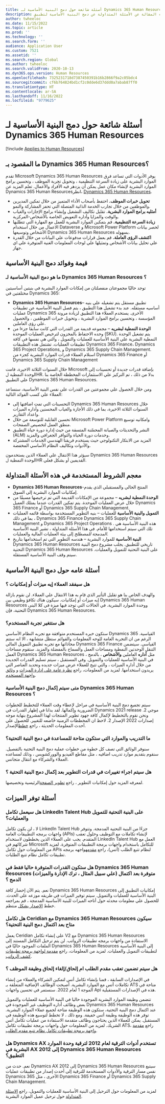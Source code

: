```yaml
---
title: أسئلة شائعة حول دمج البنية الأساسية لـ Dynamics 365 Human Resources
description: تجيب هذه المقالة عن الأسئلة المتداولة عن دمج البنية الأساسية لتطبيق Microsoft Dynamics 365 Human Resources وتطبيقات التمويل والعمليات.
author: twheeloc
ms.date: 11/15/2022
ms.topic: article
ms.prod: ''
ms.technology: ''
ms.search.form: ''
audience: Application User
ms.custom: 7521
ms.assetid: ''
ms.search.region: Global
ms.author: twheeloc
ms.search.validFrom: 2020-10-13
ms.dyn365.ops.version: Human Resources
ms.openlocfilehash: 7325231718d7387450391b16b2866f9a2c05bdc4
ms.sourcegitcommit: cf6b764824bd1cf2c0dde6d37ddd0a7abab87ff0
ms.translationtype: HT
ms.contentlocale: ar-SA
ms.lasthandoff: 11/16/2022
ms.locfileid: "9779625"
---
```

# <a name="dynamics-365-human-resources-infrastructure-merge-faq"></a>أسئلة شائعة حول دمج البنية الأساسية لـ Dynamics 365 Human Resources

[!include [Applies to Human Resources](../includes/applies-to-hr.md)]

## <a name="what-is-dynamics-365-human-resources"></a>ما المقصود بـ Dynamics 365 Human Resources؟

تقدم Microsoft Dynamics 365 Human Resources يوفر الأدوات التي تساعد فرق الموارد البشرية على زيادة السرعة التنظيمية ، وتحويل تجربة الموظف ، وتحسين برامج الموارد البشرية لإنشاء مكان عمل يمكن أن يزدهر فيه الأفراد والأعمال. تعلم المزيد عن Dynamics 365 Human Resourcesانظر، [Dynamics 365 Human Resources](https://dynamics.microsoft.com/human-resources/overview/).

- **تحويل خبرات الموظف.** احتفظ بأصحاب الأداء المتميز من خلال تمكين المديرين والموظفين من خلال تجارب الخدمة الذاتية المتصلة التي تحفز المشاركة والنمو.
- **أمثليه برامج الموارد البشرية.** تقليل تكاليف التشغيل وإنشاء برامج الإجازات والغياب والوقت والمزايا وأداره التعويض الخاصة بالأشخاص-المركزية.
- **زيادة السرعة التنظيمية.** قم بتمكين الموارد البشرية للعمل مع المهارة التي تتطلبها الاعمال من خلال استخدام Dataverse و Microsoft Power Platform لحصر بيانات الأشخاص وتوسيعها Dynamics 365 Human Resources بسهوله.
- **اكتشف الرؤى العاملة.** قم بعمل قرارات مدفوعات علي البيانات من خلال القدرة علي تحليل بيانات الأشخاص وتمثيلها علي لوحات المعلومات الغنية المتوفرة علي اي جهاز.

## <a name="value-and-benefits-of-the-infrastructure-merge"></a>قيمة وفوائد دمج البنية الأساسية

### <a name="what-is-the-dynamics-365-human-resources-infrastructure-merge"></a>ما هو دمج البنية الأساسية لـ Dynamics 365 Human Resources ؟

توجد حاليًا مجموعتان منفصلتان من إمكانات الموارد البشرية في بنيتين أساسيتين مختلفتين في Dynamics 365:

- **Dynamics 365 Human Resources**– تطبيق مستقل يتم تشغيله علي بنيه أساسيه مستقله. عند بدء تشغيل هذا التطبيق ، يتم فصل البنية الأساسية عن تطبيقات عمليات Dynamics 365 الأخرى. يستخدم العملاء هذا التطبيق لزيادة مرونة المؤسسة ، وتحسين برامج الموارد البشرية ، وتحويل خبرات الموظفين ، والحصول علي رؤى العاملين.
- **الوحدة النمطية لبشريه** – مجموعه قديمة من القدرات التي كانت سابقا جزءا من وحده الاحتفاظ بالمخزون لترخيص العمليات الموحدة (SKU). يتم تشغيل الوحدة النمطية البشرية علي البنية الأساسية للعمليات والتمويل ، والتي هي نفسها في كافة تطبيقات العمليات. تشتمل هذه التطبيقات Dynamics 365 Finance، Dynamics 365 Project Operations, و Dynamics 365 Supply Chain Management. استلام العملاء قدرات الموارد البشرية كجزء من Dynamics 365 Finance أو Dynamics 365 Supply Chain Management

خلال السنوات الثلاثة الاخيرة، قامت Microsoft بإضافة قدرات جديدة أو تحسينات إلى الوحدة النمطية لHR. بدلا من ذلك ، تم التركيز علي الاستثمارات المخططة الخاصة بنا علي التطبيق Dynamics 365 Human Resources.

ومن خلال الحصول علي مجموعتين من القدرات علي نفس البنية الأساسية، سنساعد العملاء علي كسب الفوائد التالية:

- التحسينات التي تمت اضافتها إلى Dynamics 365 Human Resources خلال السنوات الثلاثة الاخيرة، بما في ذلك الأجازة والغياب المحسنين وأداره الميزات واعداد التقارير.
- تحسين القابلية للتوسعة من خلال Microsoft Power Platform وامكانيه توسيع منطق العمل لتخصيص الصفحات.
- النشر والتحديثات والصيانة المحسّنة المتسقة من حيث إدارة دورة حياة التطبيق (ALM) وخدمات دورة الحياة والتوافر الجغرافي والمزيد.
- المزيد من الابتكار التكنولوجي حيث يستخدم فريقنا الهندسي الخدمات المشتركة والأدوات وتكاليف النظام الأساسي المخفضة.

سيؤثر هذا الانتقال علي العملاء الذين يستخدمون Dynamics 365 Human Resources الوحدة النمطية لHR القديمين أو بشكل فعلي.

## <a name="glossary-of-terms-used-in-this-faq"></a>معجم الشروط المستخدمة في هذه الأسئلة المتداولة

- **Dynamics 365 Human Resources**-المنتج الحالي والمستقبلي الذي يقدم إمكانيات الموارد البشرية إلى السوق.
- **الوحدة النمطية لبشريه** – مجموعة من الإمكانات القديمة التي تم ترخيصها مسبقًا من خلال عرض العمليات الموحدة. يتم تمكين القدرات عندما يمتلك العميل Dynamics 365 Finance أو Dynamics 365 Supply Chain Management.
- **التمويل والبنية الأساسية** للعمليات – بنيه التطوير المستخدمة بواسطة قائمه العمليات ، بما في ذلك Dynamics 365 Finance Dynamics 365 Supply Chain Management و Dynamics 365 Project Operations . هذه البنية الأساسية هي تلك التي سيتم استخدامها للأمام. في هذا الأسئلة المتداولة ، تشير البنية الأساسية *المدمجة للمصطلح* إلى بيئة العمليات المالية والعمليات.
- **البنية الأساسية** للموارد البشرية – هندسه التطوير التي تم استخدامها بتاريخ Dynamics 365 Human Resources تاريخي للتطبيق. يجلب مشروع دمج البنية التحتية Dynamics 365 Human Resources على البنية التحتية للتمويل والعمليات. سيتم وقف البنية الأساسية المستقلة.

## <a name="general-questions-about-the-infrastructure-merge"></a>أسئلة عامه حول دمج البنية الأساسية

### <a name="will-customers-lose-any-features-or-capabilities"></a>هل سيفقد العملاء إيه ميزات أو إمكانيات ؟

والهدف الخاص بنا هو تقليل التأثير الذي قام به هذا الانتقال علي العملاء. لن نقوم بازالة إيه ميزات أو إمكانيات. سيكون هناك تكافؤ وظيفي بين Dynamics 365 Human Resources ووحدة الموارد البشرية. في الحالات التي توجد فيها ميزة في كلا البنى التحتية، فإن Dynamics 365 Human Resources.

### <a name="will-the-user-experience-change"></a>هل ستتغير تجربة المستخدم؟

ستكون خبره المستخدم متوافقة مع تجربه النظام الأساسي Dynamics 365 القياسية. الرغم من ان التجربة العامة للوحه المعلومات والقوائم ستظل متشابهة ، الا انه ستتم محاذاتها مع تجربه تطبيق التمويل المالي Dynamics 365 Finance القياسي. سيتضمن التنقل الوحدتين النمطية ومساحات العمل والسماح بالمفضلة والمزيد. ستقوم مساحات العمل Dynamics 365 Human Resources ، مثل **أداره** العاملين **والأشخاص** ، بالدمج في البنية الأساسية للعمليات والتمويل. وفي المستقبل ، سيتم تسليم القدرات الجديدة من خلال أداره الميزات ، والتي تتيح للعملاء عرض ميزات جديده وتحديد العناصر التي يريدون استخدامها. لمزيد من المعلومات، راجع [نظرة عامة على إدارة الميزات](../fin-ops-core/fin-ops/get-started/feature-management/feature-management-overview.md) و [وثائق واجهة المستخدم](../fin-ops-core/fin-ops/get-started/user-interface-elements.md?toc=/dynamics365/human-resources/toc.json).

### <a name="when-will-the-dynamics-365-human-resources-infrastructure-merge-be-completed"></a>متى سيتم إكمال دمج البنية الأساسية Dynamics 365 Human Resources ؟

سيتم تجميع دمج البنية الأساسية في مراحل لإعطاء وقت العملاء للتخطيط للخطوات الضرورية وإكمالها. لقد بدانا في إظهار القدرات في Dynamics 2021 release موجي 2. ونحن نقوم بالتخطيط لإكمال كافة جهود تطوير المنتجات لهذا المشروع بنهاية موجه إصدارات 2022 الإصدار 2. لاحظ ان المخططات الزمنية خاضعه للتغيير. للحصول علي أحدث المعلومات الحديثة ، راجع [خطط](/dynamics365-release-plan/2021wave2/finance-operations/dynamics365-finance)الإصدار.

### <a name="what-training-and-resources-will-be-available-to-help-with-the-infrastructure-merge"></a>ما التدريب والموارد التي ستكون متاحة للمساعدة في دمج البنية التحتية؟

سنوفر الوثائق التي تصف كل خطوة من خطوات عملية دمج البنية التحتية بالتفصيل. سنقوم بتقديم موارد تدريب اضافيه ، مثل مقاطع الفيديو والووركشوبس ، وذلك لمساعده العملاء والشركاء مع انتقال متجانس.

### <a name="will-there-be-changes-in-development-capabilities-after-the-infrastructure-merge-is-completed"></a>هل سيتم اجراء تغييرات في قدرات التطوير بعد إكمال دمج البنية التحتية ؟

لمعرفه المزيد حول إمكانيات التطوير ، راجع [تطوير الصفحة](../fin-ops-core/dev-itpro/dev-tools/developer-home-page.md)الرئيسية وتخصيصها.

## <a name="feature-availability-questions"></a>أسئلة توفر الميزات

### <a name="will-the-linkedin-talent-hub-integration-work-on-the-finance-and-operations-infrastructure"></a>هل سيعمل تكامل LinkedIn Talent Hub على البنية التحتية للتمويل والعمليات؟

لا ، لن يكون تكامل LinkedIn Talent Hub جزءًا من البنية التحتية المدمجة. وتتوفر واجهات برمجه التطبيقات العامة (APIs) لإنشاء تكاملات مع التوظيف وحلول تعقب المتقدم. يجب على العملاء الذين يخططون لاستخدام LinkedIn Talent Hub العمل مع شركائهم في Microsoft للتكامل باستخدام واجهات برمجة التطبيقات المتوفرة. لمزيد من المعلومات حول تكامل APIs لنظام تتبع الطلب (أتس)، راجع [مقدمه](./hr-admin-integration-ats-api-introduction.md)واجهه برمجه تطبيقات تكامل نظام تتبع الطلبات.

### <a name="will-the-capabilities-that-are-currently-available-only-in-dynamics-365-human-resources-for-example-leave-management-and-benefits-management-be-available-after-the-merge-is-completed"></a>هل ستكون القدرات المتوفرة حاليا فقط في Dynamics 365 Human Resources (علي سبيل المثال ، ترك الإدارة والميزات) متوفرة بعد اكتمال الدمج ؟

نعم. يتم الآن إحضار كافة Dynamics 365 Human Resources إمكانيات التطبيق إلى البنية الأساسية للعمليات والتمويل. سيتم توفير الميزات في طريقه موزعه علي الحدث. للحصول علي معلومات محدثه حول أتاحه الميزات للبنية الأساسية المدمجة ، قم بمراجعه خطط [الإصدار بشكل](/dynamics365-release-plan/2021wave2/finance-operations/dynamics365-finance) منتظم.

### <a name="will-ceridian-integrations-with-dynamics-365-human-resources-be-available-after-the-infrastructure-merge-is-completed"></a>هل تكامل Ceridian مع Dynamics 365 Human Resources سيكون متاح بعد اكتمال دمج البنية التحتية؟

يعمل Ceridian على إنشاء تكامل V2 مع Dynamics 365 Human Resources الاستفادة من واجهات برمجه تطبيقات الرواتب. لن يتم ترحيل التكامل المستند إلى الملفات الموجود حاليًا في Dynamics 365 Human Resources إلى البنية الأساسية لتطبيقات التمويل والعمليات. لمزيد من المعلومات، راجع [مقدمة لواجهة برمجة تطبيقات كشف الرواتب](./hr-admin-integration-payroll-api-introduction.md).

### <a name="will-applicant-tracking-or-onboardingoffboarding-of-employees-functionality-be-included"></a>هل سيتم تضمين تعقب مقدم الطلب ام إلحاق/إلغاء إلحاق وظيفة الموظف ؟

في الإصدارات السابقة ، قمنا بإنشاء تكامل أتس لتمكين الشركاء والعملاء من إنشاء تكاملات أتس مع الموارد البشرية. أصبحت الوظائف الإضافية المتعلقة بـ ATS متاحة في الموجة 1 لعام 2022. سنستمر في تحسين واجهات Api هذه في الإصدارات المستقبلية.

تتضمن وظيفة الموارد البشرية الموجودة حاليا في البنية الأساسية للعمليات والتمويل بعض وظائف أداره التوظيف غير الموجودة في Dynamics 365 Human Resources عند اكتمال دمج البنية التحتية، ستكون هذه الوظيفة متاحة لجميع عملاء الموارد البشرية. توفر هذه الوظيفة وظيفة أتس خفيفة. ومع ذلك ، لا تخطط لتوسيع هذه الوظيفة في المستقبل. يمكن للعملاء الذين يحتاجون وظائف متقدمة الاستفادة من عمليات تكامل أتس الشريك. لمزيد من المعلومات حول واجهات برمجة تطبيقات تكامل ATS، راجع [مقدمة واجهة برمجة تطبيقات تكامل نظام تتبع مقدم الطلب](./hr-admin-integration-ats-api-introduction.md).

### <a name="will-the-dynamics-ax-2012-upgrade-tools-be-used-to-upgrade-the-hr-module-in-ax-2012-to-the-dynamics-365-human-resources-app"></a>هل Dynamics AX تستخدم أدوات الترقية لعام 2012 لترقية وحدة الموارد البشرية في AX 2012 إلى Dynamics 365 Human Resources التطبيق؟

نعم. حدث من Dynamics AX إلى 2012 Dynamics 365 Human Resources سيتبع نفس مسار الترقية والأدوات المستخدمة للترقية إلى أحدث إصدار من تطبيقات عمليات Dynamics 365 الأخرى ، مثل Dynamics 365 Finance أو Dynamics 365 Supply Chain Management.

لمزيد من المعلومات حول الترحيل إلى البنية الأساسية للعمليات والتمويل، راجع [الاسئلة المتداولة](./customer-migration.md) حول ترحيل عميل الموارد البشرية.
